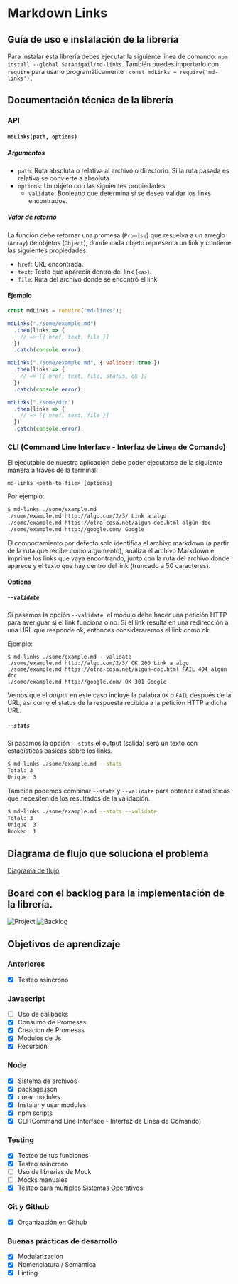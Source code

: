 # Markdown Links

## Guía de uso e instalación de la librería

Para instalar esta librería debes ejecutar la siguiente linea de comando: `npm install --global SarAbigail/md-links`.
También puedes importarlo con `require` para usarlo programáticamente : `const mdLinks = require('md-links');`

## Documentación técnica de la librería

### API
#### `mdLinks(path, options)`

##### Argumentos

- `path`: Ruta absoluta o relativa al archivo o directorio. Si la ruta pasada es
  relativa se convierte a absoluta
- `options`: Un objeto con las siguientes propiedades:
  * `validate`: Booleano que determina si se desea validar los links
    encontrados.

##### Valor de retorno

La función debe retornar una promesa (`Promise`) que resuelva a un arreglo
(`Array`) de objetos (`Object`), donde cada objeto representa un link y contiene
las siguientes propiedades:

- `href`: URL encontrada.
- `text`: Texto que aparecía dentro del link (`<a>`).
- `file`: Ruta del archivo donde se encontró el link.

#### Ejemplo

```js
const mdLinks = require("md-links");

mdLinks("./some/example.md")
  .then(links => {
    // => [{ href, text, file }]
  })
  .catch(console.error);

mdLinks("./some/example.md", { validate: true })
  .then(links => {
    // => [{ href, text, file, status, ok }]
  })
  .catch(console.error);

mdLinks("./some/dir")
  .then(links => {
    // => [{ href, text, file }]
  })
  .catch(console.error);
```

### CLI (Command Line Interface - Interfaz de Línea de Comando)

El ejecutable de nuestra aplicación debe poder ejecutarse de la siguiente
manera a través de la terminal:

`md-links <path-to-file> [options]`

Por ejemplo:

```sh
$ md-links ./some/example.md
./some/example.md http://algo.com/2/3/ Link a algo
./some/example.md https://otra-cosa.net/algun-doc.html algún doc
./some/example.md http://google.com/ Google
```

El comportamiento por defecto solo identifica el archivo markdown (a partir de la ruta que recibe como
argumento), analiza el archivo Markdown e imprime los links que vaya
encontrando, junto con la ruta del archivo donde aparece y el texto
que hay dentro del link (truncado a 50 caracteres).


#### Options

##### `--validate`

Si pasamos la opción `--validate`, el módulo debe hacer una petición HTTP para
averiguar si el link funciona o no. Si el link resulta en una redirección a una
URL que responde ok, entonces consideraremos el link como ok.

Ejemplo:

```sh13d99df067c1
$ md-links ./some/example.md --validate
./some/example.md http://algo.com/2/3/ OK 200 Link a algo
./some/example.md https://otra-cosa.net/algun-doc.html FAIL 404 algún doc
./some/example.md http://google.com/ OK 301 Google
```

Vemos que el _output_ en este caso incluye la palabra `OK` o `FAIL` después de
la URL, así como el status de la respuesta recibida a la petición HTTP a dicha
URL.

##### `--stats`

Si pasamos la opción `--stats` el output (salida) será un texto con estadísticas
básicas sobre los links.

```sh
$ md-links ./some/example.md --stats
Total: 3
Unique: 3
```

También podemos combinar `--stats` y `--validate` para obtener estadísticas que
necesiten de los resultados de la validación.

```sh
$ md-links ./some/example.md --stats --validate
Total: 3
Unique: 3
Broken: 1
```


## Diagrama de flujo que soluciona el problema
[Diagrama de flujo](https://github.com/SarAbigail/LIM010-fe-md-links/blob/master/img/Diagrama%20de%20flujo.png?raw=true)

## Board con el backlog para la implementación de la librería.
![Project](https://github.com/SarAbigail/md-links/blob/master/img/1.png)
![Backlog](https://github.com/SarAbigail/md-links/blob/master/img/2.png)


## Objetivos de aprendizaje

### Anteriores
- [x] Testeo asíncrono

### Javascript
- [ ] Uso de callbacks
- [x] Consumo de Promesas
- [x] Creacion de Promesas
- [x] Modulos de Js
- [x] Recursión

### Node
- [x] Sistema de archivos
- [x] package.json
- [x] crear modules
- [x] Instalar y usar modules
- [x] npm scripts
- [x] CLI (Command Line Interface - Interfaz de Línea de Comando)

### Testing
- [x] Testeo de tus funciones
- [x] Testeo asíncrono
- [ ] Uso de librerias de Mock
- [ ] Mocks manuales
- [x] Testeo para multiples Sistemas Operativos

### Git y Github
- [x] Organización en Github

### Buenas prácticas de desarrollo
- [x] Modularización
- [X] Nomenclatura / Semántica
- [x] Linting
